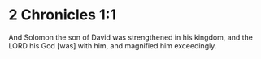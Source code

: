# 2 Chronicles 1:1

And Solomon the son of David was strengthened in his kingdom, and the LORD his God [was] with him, and magnified him exceedingly.